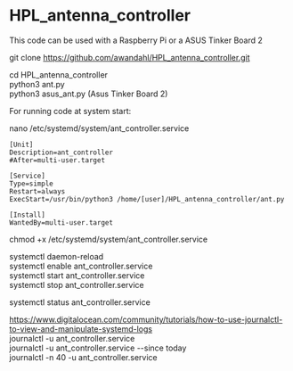 # HPL_antenna_controller

This code can be used with a Raspberry Pi or a ASUS Tinker Board 2

git clone https://github.com/awandahl/HPL_antenna_controller.git    

cd HPL_antenna_controller    
python3 ant.py  
python3 asus_ant.py (Asus Tinker Board 2)    

For running code at system start:    

nano /etc/systemd/system/ant_controller.service    

```` 
[Unit]
Description=ant_controller
#After=multi-user.target

[Service]
Type=simple
Restart=always
ExecStart=/usr/bin/python3 /home/[user]/HPL_antenna_controller/ant.py

[Install]
WantedBy=multi-user.target
````

chmod +x /etc/systemd/system/ant_controller.service    

systemctl daemon-reload    
systemctl enable ant_controller.service    
systemctl start ant_controller.service    
systemctl stop ant_controller.service    

systemctl status ant_controller.service    

https://www.digitalocean.com/community/tutorials/how-to-use-journalctl-to-view-and-manipulate-systemd-logs     
journalctl -u ant_controller.service    
journalctl -u ant_controller.service --since today   
journalctl -n 40 -u ant_controller.service     

